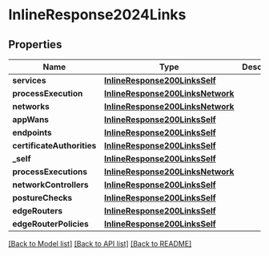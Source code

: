 # InlineResponse2024Links

## Properties
Name | Type | Description | Notes
------------ | ------------- | ------------- | -------------
**services** | [**InlineResponse200LinksSelf**](InlineResponse200LinksSelf.md) |  | 
**processExecution** | [**InlineResponse200LinksNetwork**](InlineResponse200LinksNetwork.md) |  | 
**networks** | [**InlineResponse200LinksNetwork**](InlineResponse200LinksNetwork.md) |  | 
**appWans** | [**InlineResponse200LinksSelf**](InlineResponse200LinksSelf.md) |  | 
**endpoints** | [**InlineResponse200LinksSelf**](InlineResponse200LinksSelf.md) |  | 
**certificateAuthorities** | [**InlineResponse200LinksSelf**](InlineResponse200LinksSelf.md) |  | 
**_self** | [**InlineResponse200LinksSelf**](InlineResponse200LinksSelf.md) |  | 
**processExecutions** | [**InlineResponse200LinksNetwork**](InlineResponse200LinksNetwork.md) |  | 
**networkControllers** | [**InlineResponse200LinksSelf**](InlineResponse200LinksSelf.md) |  | 
**postureChecks** | [**InlineResponse200LinksSelf**](InlineResponse200LinksSelf.md) |  | 
**edgeRouters** | [**InlineResponse200LinksSelf**](InlineResponse200LinksSelf.md) |  | 
**edgeRouterPolicies** | [**InlineResponse200LinksSelf**](InlineResponse200LinksSelf.md) |  | 

[[Back to Model list]](../README.md#documentation-for-models) [[Back to API list]](../README.md#documentation-for-api-endpoints) [[Back to README]](../README.md)


